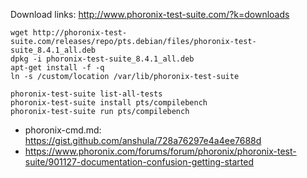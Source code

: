Download links: http://www.phoronix-test-suite.com/?k=downloads
```shell
wget http://phoronix-test-suite.com/releases/repo/pts.debian/files/phoronix-test-suite_8.4.1_all.deb
dpkg -i phoronix-test-suite_8.4.1_all.deb 
apt-get install -f -q
ln -s /custom/location /var/lib/phoronix-test-suite

phoronix-test-suite list-all-tests
phoronix-test-suite install pts/compilebench
phoronix-test-suite run pts/compilebench
```

* phoronix-cmd.md: https://gist.github.com/anshula/728a76297e4a4ee7688d
* https://www.phoronix.com/forums/forum/phoronix/phoronix-test-suite/901127-documentation-confusion-getting-started
